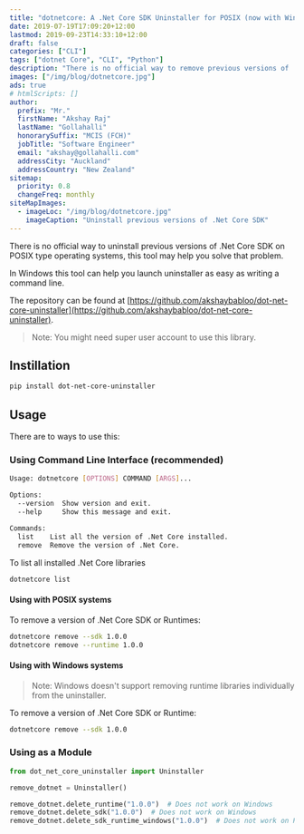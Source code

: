 ```yaml
---
title: "dotnetcore: A .Net Core SDK Uninstaller for POSIX (now with Windows support)"
date: 2019-07-19T17:09:20+12:00
lastmod: 2019-09-23T14:33:10+12:00
draft: false
categories: ["CLI"]
tags: ["dotnet Core", "CLI", "Python"]
description: "There is no official way to remove previous versions of .Net Core SDKs in POSIX systems, this tool can help you with that. This tool can also be used in Windows."
images: ["/img/blog/dotnetcore.jpg"]
ads: true
# htmlScripts: []
author:
  prefix: "Mr."
  firstName: "Akshay Raj"
  lastName: "Gollahalli"
  honorarySuffix: "MCIS (FCH)"
  jobTitle: "Software Engineer"
  email: "akshay@gollahalli.com"
  addressCity: "Auckland"
  addressCountry: "New Zealand"
sitemap:
  priority: 0.8
  changeFreq: monthly
siteMapImages:
  - imageLoc: "/img/blog/dotnetcore.jpg"
    imageCaption: "Uninstall previous versions of .Net Core SDK"
---
```


There is no official way to uninstall previous versions of .Net Core SDK on POSIX type operating systems, this tool may help you solve that problem.

In Windows this tool can help you launch uninstaller as easy as writing a command line.

The repository can be found at [https://github.com/akshaybabloo/dot-net-core-uninstaller](https://github.com/akshaybabloo/dot-net-core-uninstaller).

> Note: You might need super user account to use this library.

## Instillation

```bash
pip install dot-net-core-uninstaller
```

<!--adsense-->

## Usage

There are to ways to use this:

### Using Command Line Interface (recommended)

```bash
Usage: dotnetcore [OPTIONS] COMMAND [ARGS]...

Options:
  --version  Show version and exit.
  --help     Show this message and exit.

Commands:
  list    List all the version of .Net Core installed.
  remove  Remove the version of .Net Core.

```

To list all installed .Net Core libraries

```bash
dotnetcore list
```

#### Using with POSIX systems

To remove a version of .Net Core SDK or Runtimes:

```bash
dotnetcore remove --sdk 1.0.0
dotnetcore remove --runtime 1.0.0
```

<!--adsense-->

#### Using with Windows systems

> Note: Windows doesn't support removing runtime libraries individually from the uninstaller.

To remove a version of .Net Core SDK or Runtime:

```bash
dotnetcore remove --sdk 1.0.0
```

### Using as a Module

```python
from dot_net_core_uninstaller import Uninstaller

remove_dotnet = Uninstaller()

remove_dotnet.delete_runtime("1.0.0")  # Does not work on Windows
remove_dotnet.delete_sdk("1.0.0")  # Does not work on Windows
remove_dotnet.delete_sdk_runtime_windows("1.0.0")  # Does not work on POSIX
```
